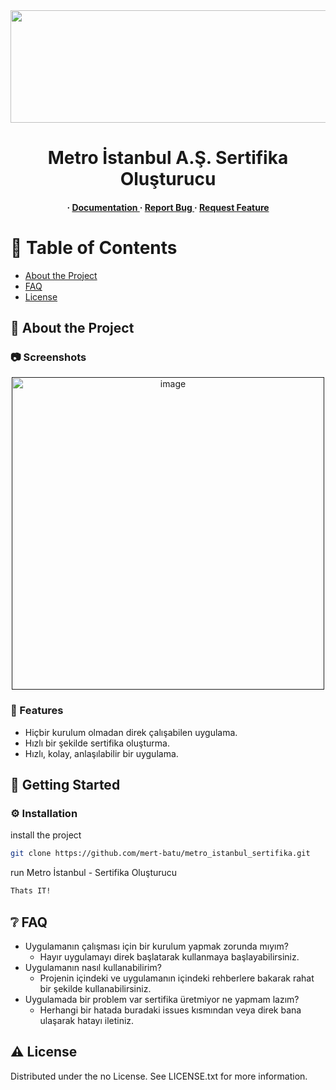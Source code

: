 <div align='center'>

<img src="https://upload.wikimedia.org/wikipedia/commons/e/e1/Metro_istanbul_logo.png" width=800 height=180 />

<h1>Metro İstanbul A.Ş. Sertifika Oluşturucu</h1>
<h4> <span> · </span> <a href="https://github.com/mert-batu/metro_istanbul_sertifika/blob/master/README.md"> Documentation </a> <span> · </span> <a href="https://github.com/mert-batu/metro_istanbul_sertifika/issues"> Report Bug </a> <span> · </span> <a href="https://github.com/mert-batu/metro_istanbul_sertifika/issues"> Request Feature </a> </h4>


</div>

# :notebook_with_decorative_cover: Table of Contents

- [About the Project](#star2-about-the-project)
- [FAQ](#grey_question-faq)
- [License](#warning-license)


## :star2: About the Project

### :camera: Screenshots
<div align="center"> <a href=""><img src="https://github.com/mert-batu/metro_istanbul_sertifika/blob/main/screenshots/main.png?raw=true" alt='image' width='500'/></a> </div>



### :dart: Features
- Hiçbir kurulum olmadan direk çalışabilen uygulama.
- Hızlı bir şekilde sertifika oluşturma.
- Hızlı, kolay, anlaşılabilir bir uygulama.

## :toolbox: Getting Started

### :gear: Installation
install the project
```bash
git clone https://github.com/mert-batu/metro_istanbul_sertifika.git
```
run Metro İstanbul - Sertifika Oluşturucu
```bash
Thats IT!
```

## :grey_question: FAQ

- Uygulamanın çalışması için bir kurulum yapmak zorunda mıyım?
  - Hayır uygulamayı direk başlatarak kullanmaya başlayabilirsiniz.
- Uygulamanın nasıl kullanabilirim?
  - Projenin içindeki ve uygulamanın içindeki rehberlere bakarak rahat bir şekilde kullanabilirsiniz.
- Uygulamada bir problem var sertifika üretmiyor ne yapmam lazım?
  - Herhangi bir hatada buradaki issues kısmından veya direk bana ulaşarak hatayı iletiniz.


## :warning: License

Distributed under the no License. See LICENSE.txt for more information.
